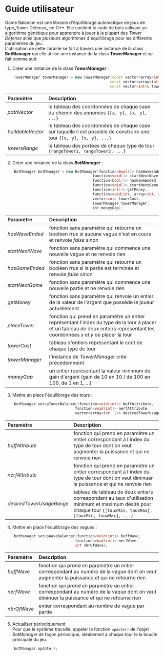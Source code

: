 # Guide utilisateur

Game Balancer est une librairie d'équillibrage automatique de jeux de type_Tower Défense_ en C++. Elle contient le code de bots utilisant un algorithme génétique pour apprendre à jouer à la plupart des _Tower Défense_ ainsi que plusieurs algorithmes d'équillibrage pour les différents paramètres du jeu.  
L'utilisation de cette librairie se fait à travers une instance de la class **BotManager** qui elle utilise une instance de la class **TowerManager** et se fait comme suit:



1. Créer une instance de la class _**TowerManager**_ :
```Cpp
	TowerManager towerManager = new TowerManager(const vector<array<int, 2>>& pathVector,
												const vector<array<int, 2>>& buildableVector,
												const vector<int>& towersRange);
```
| Paramètre | Description	|
| :-----	| :---------	|
| _pathVector_	| le tableau des coordonnées de chaque case du chemin des ennemies `{[x, y], [x, y], ...}`	|
| _buildableVector_	| le tableau des coordonnées de chaque case sur laquelle il est possible de construire une tour `{[x, y], [x, y], ...}`	|
| _towersRange_	| le tableau des portées de chaque type de tour `{rangeTower1, rangeTower2, ...}`	|



2. Créer une instance de la class _**BotManager**_ :
```Cpp
	BotManager botManager = new BotManager(function<bool()> hasWaveEnded,
										function<void()> startNextWave,
										function<bool()> hasGameEnded,
										function<void()> startNextGame,
										function<int()> getMoney,
										function<void(int, array<int, 2>)> placeTower,
										vector<int> towerCost,
										TowerManager towerManager,
										int moneyGap);
```
| Paramètre | Description	|
| :-----	| :---------	|
| _hasWaveEnded_	| fonction sans paramètre qui retourne un booléen _true_ si aucune vague n'est en cours et renvoie _false_ sinon	|
| _startNextWave_	| fonction sans paramètre qui commence une nouvelle vague et ne renvoie rien	|
| _hasGameEnded_	| fonction sans paramètre qui retourne un booléen _true_ si la partie est terminée et renvoie _false_ sinon	|
| _startNextGame_	| fonction sans paramètre qui commence une nouvelle partie et ne renvoie rien	|
| _getMoney_	| fonction sans paramètre qui renvoie un entier de la valeur de l'argent que possède le joueur actuellement	|
| _placeTower_	| fonction qui prend en paramètre un entier représentant l'index du type de la tour à placer et un tableau de deux entiers représentant les coordonnées _x_ et _y_ où placer la tour 	|
| _towerCost_	| tableau d'entiers représentant le coût de chaque type de tour	|
| _towerManager_	| l'instance de _TowerManager_ crée précédemment	|
| _moneyGap_	| un entier représentant la valeur minimum de gain d'argent (gain de 10 en 10 / de 100 en 100, de 1 en 1, ...)	|



3. Mettre en place l'équilibrage des tours :
```Cpp
	botManager.setupTowerBalancer(fonction<void(int)> buffAttribute,
								fonction<void(int)> nerfAttribute,
								vector<array<int, 2>> desiredTowerUsageRange);
```
| Paramètre | Description	|
| :-----	| :---------	|
| _buffAttribute_	| fonction qui prend en paramètre un entier correspondant à l'index du type de tour dont on veut augmenter la puissance et qui ne renvoie rien	|
| _nerfAttribute_	| fonction qui prend en paramètre un entier correspondant à l'index du type de tour dont on veut diminuer la puissance et qui ne renvoie rien	|
| _desiredTowerUsageRange_	| tableau de tableau de deux entiers correspondant au taux d'utilisation minimum et maximum désiré pour chaque tour `{[tauxMin, tauxMax], [tauxMin, tauxMax], ...}`	|



4. Mettre en place l'équilibrage des vagues :
```Cpp
	botManager.setupWaveBalancer(function<void(int)> buffWave,
								function<void(int)> nerfWave,
								int nbrOfWave);
```
| Paramètre   | Description |
| :---------- | :---------- |
| _buffWave_  | fonction qui prend en paramètre un entier correspondant au numéro de la vague dont on veut augmenter la puissance et qui ne retourne rien |
| _nerfWave_  | fonction qui prend en paramètre un entier correspondant au numéro de la vaque dont on veut diminuer la puissance et qui ne retourne rien |
| _nbrOfWave_ | entier correspondant au nombre de vague par partie |



5. Actualiser périodiquement  
Pour que le système travaille, appeler la fonction `update()` de l'objet _BotManager_ de façon périodique, idéalement à chaque tour le la boucle principale du jeu.
```Cpp
	botManager.update();
```